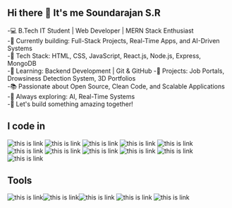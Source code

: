 ## Hi there 👋 It's me Soundarajan S.R


-💻 B.Tech IT Student | Web Developer | MERN Stack Enthusiast  
-🚀 Currently building: Full-Stack Projects, Real-Time Apps, and AI-Driven Systems  
-🔧 Tech Stack: HTML, CSS, JavaScript, React.js, Node.js, Express, MongoDB  
-🎯 Learning: Backend Development | Git & GitHub 
-📂 Projects: Job Portals, Drowsiness Detection System, 3D Portfolios  
-📚 Passionate about Open Source, Clean Code, and Scalable Applications  
-🧠 Always exploring: AI, Real-Time Systems  
-🌱 Let's build something amazing together!

  


## I code in

 ![this is link](https://img.icons8.com/color/48/c-programming.png)  ![this is link](https://img.icons8.com/color/48/c-plus-plus-logo.png)     ![this is link](https://img.icons8.com/fluency/48/python.png) ![this is link](https://img.icons8.com/color/48/java-coffee-cup-logo.png) ![this is link](https://img.icons8.com/color/48/javascript--v1.png) ![this is link](https://img.icons8.com/color/48/html-5--v1.png) ![this is link](https://img.icons8.com/color/48/css3.png)  ![this is link](https://img.icons8.com/color/48/react-native.png)  ![this is link](https://img.icons8.com/fluency/50/node-js.png) ![this is link](https://img.icons8.com/color/48/mongodb.png)   ![this is link](https://img.icons8.com/arcade/48/sql.png)
  
## Tools
![this is link](https://img.icons8.com/color/48/figma--v1.png)![this is link](https://img.icons8.com/fluency/48/visual-studio-code-2019.png)![this is link](https://img.icons8.com/color/48/git.png) ![this is link](https://img.icons8.com/external-tal-revivo-color-tal-revivo/24/external-postman-is-the-only-complete-api-development-environment-logo-color-tal-revivo.png)
![this is link](https://img.icons8.com/color/48/power-bi-2021.png)
